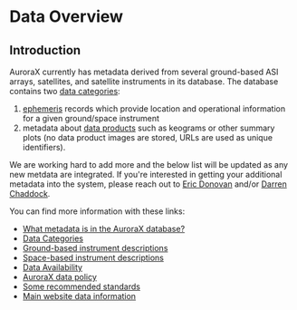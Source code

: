 # Data Overview

## Introduction

AuroraX currently has metadata derived from several ground-based ASI arrays, satellites, and satellite instruments in its database. The database contains two [data categories](/about_the_data/categories): 

1. [ephemeris](/about_the_data/categories#ephemeris) records which provide location and operational information for a given ground/space instrument
2. metadata about [data products](/about_the_data/categories#data-products) such as keograms or other summary plots (no data product images are stored, URLs are used as unique identifiers).

We are  working hard to add more and the below list will be updated as any new metdata are integrated. If you're interested in getting your additional metadata into the system, please reach out to <a href='&#109;ailt&#111;&#58;edono%76&#97;&#37;6E%40uc%&#54;1lg%6&#49;%7&#50;y&#46;&#99;a'>Eric Donovan</a> and/or <a href='mail&#116;o&#58;%6&#52;%63ha%&#54;4%&#54;4o&#99;&#64;u&#99;%61lg&#97;ry&#46;%&#54;3a'>Darren Chaddock</a>.

You can find more information with these links:

* [What metadata is in the AuroraX database?](/about_the_data/metadata_in_aurorax)
* [Data Categories](/about_the_data/categories)
* [Ground-based instrument descriptions](/about_the_data/instruments/ground)
* [Space-based instrument descriptions](/about_the_data/instruments/ground)
* [Data Availability](/about_the_data/availability)
* [AuroraX data policy](/about_the_data/policy)
* [Some recommended standards](/about_the_data/standards)
* <a href="https://aurorax.space/data/about" target="_blank">Main website data information</a>
